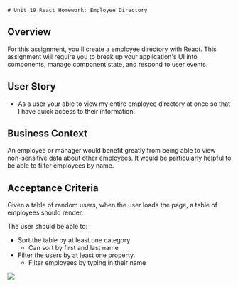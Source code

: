     # Unit 19 React Homework: Employee Directory

## Overview

For this assignment, you'll create a employee directory with React. This assignment will require you to break up your application's UI into components, manage component state, and respond to user events.
 
## User Story

* As a user your able to view my entire employee directory at once so that I have quick access to their information.

## Business Context

An employee or manager would benefit greatly from being able to view non-sensitive data about other employees. It would be particularly helpful to be able to filter employees by name.

## Acceptance Criteria

Given a table of random users, when the user loads the page, a table of employees should render. 

The user should be able to:
  * Sort the table by at least one category
    - Can sort by first and last name
  * Filter the users by at least one property.
    - Filter employees by typing in their name

![](src/img/employee.gif.gif)
